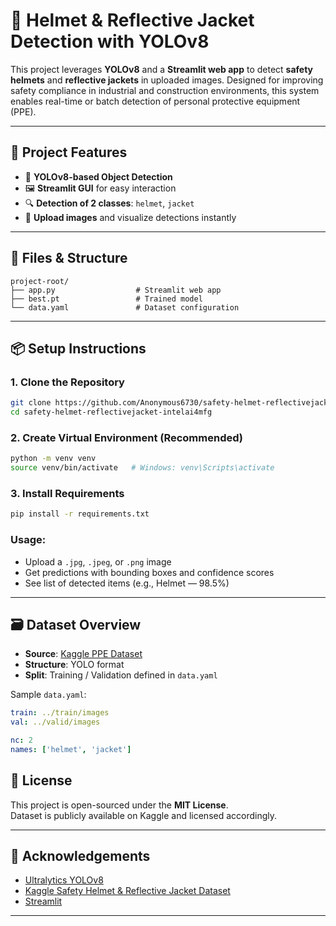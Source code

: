 
# 🦺 Helmet & Reflective Jacket Detection with YOLOv8

This project leverages **YOLOv8** and a **Streamlit web app** to detect **safety helmets** and **reflective jackets** in uploaded images. Designed for improving safety compliance in industrial and construction environments, this system enables real-time or batch detection of personal protective equipment (PPE).

---

## 🚧 Project Features

- 🧠 **YOLOv8-based Object Detection**
- 🖼 **Streamlit GUI** for easy interaction
- 🔍 **Detection of 2 classes**: `helmet`, `jacket`
- 📸 **Upload images** and visualize detections instantly

---

## 📁 Files & Structure

```
project-root/
├── app.py                  # Streamlit web app
├── best.pt                 # Trained model
└── data.yaml               # Dataset configuration

```

---

## 📦 Setup Instructions

### 1. Clone the Repository

```bash
git clone https://github.com/Anonymous6730/safety-helmet-reflectivejacket-intelai4mfg
cd safety-helmet-reflectivejacket-intelai4mfg
```

### 2. Create Virtual Environment (Recommended)

```bash
python -m venv venv
source venv/bin/activate   # Windows: venv\Scripts\activate
```

### 3. Install Requirements

```bash
pip install -r requirements.txt
```
### Usage:

- Upload a `.jpg`, `.jpeg`, or `.png` image
- Get predictions with bounding boxes and confidence scores
- See list of detected items (e.g., Helmet — 98.5%)

---

## 🗃 Dataset Overview

- **Source**: [Kaggle PPE Dataset](https://www.kaggle.com/datasets/niravnaik/safety-helmet-and-reflective-jacket)
- **Structure**: YOLO format
- **Split**: Training / Validation defined in `data.yaml`

Sample `data.yaml`:

```yaml
train: ../train/images
val: ../valid/images

nc: 2
names: ['helmet', 'jacket']
```

## 🧾 License

This project is open-sourced under the **MIT License**.  
Dataset is publicly available on Kaggle and licensed accordingly.

---

## 🙌 Acknowledgements

- [Ultralytics YOLOv8](https://github.com/ultralytics/ultralytics)
- [Kaggle Safety Helmet & Reflective Jacket Dataset](https://www.kaggle.com/datasets/niravnaik/safety-helmet-and-reflective-jacket)
- [Streamlit](https://streamlit.io/)

---
